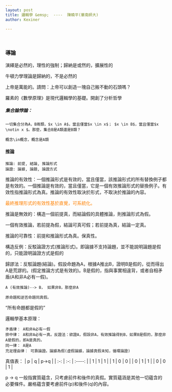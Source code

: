 ```yaml
---
layout: post
title: 邏輯學 &emsp;  ----  陳曉平(華南師大)
author: Kexiner

---
```


<br>


### 導論

演繹是必然的，理性的強制；歸納是或然的，擴展性的

牛頓力學理論是歸納的，不是必然的

上帝是萬能的。請問：上帝可以創造一塊自己搬不動的石頭嗎？

羅素的《數學原理》是現代邏輯學的基礎。開創了分析哲學

##### 集合論悖論：
```
一切集合分為A，B兩類，$x \in A$，當且僅當$x \in x$； $x \in B$，當且僅當$x \notin x $。那麼，集合B是A類還是B類？

概念\in概念，概念是A類

```



#### 推論

```
推論: 前提, 結論, 推論形式
論證: 論據, 論題, 論證方式
```

推論的有效性：一個推論形式是有效的，當且僅當，該推論形式的所有替換例子都是有效的。一個推論是有效的，當且僅當，它是一個有效推論形式的替換例子。有效性指推論形式為真。推論的有效性取決於形式，不取決於推論的內容。

<span style="color:#ff8000"> 最終推理形式的有效性基於直覺，可系統化。</span>


推論是無效的：構造一個前提真，而結論假的具體推論，則推論形式為假。


一個有效推論，若前提為假，結論可真可假；若前提為真，結論一定真。


推論的可靠性：前提和推論形式為真。保真性。

構造反例：反駁論證方式(推論形式)。即論據不支持論題，並不能說明論題是假的，只能證明論證方式是假的

歸謬法：反駁論題(結論)。假設命題為A，根據A推出B，證明B是假的，從而得出A是荒謬的。(假定推論方式是有效的)。B是假的，指與事實相違背，或者自相矛盾(A和非A必有一假)。
```
A (有效推論)--> B， 如果非B，那麼非A

原命題和逆否命題同真假。
```

“所有命題都是假的”


邏輯學基本原理：
```
矛盾律： A和非A必有一假
排中律： A和非A必有一真。反證法：欲證A，假設非A，有效推論得到B，如果B是假的，那麼非A是假的，即A是真的。
同一律： A是A
充足理由律： 可靠論證。論據為假(虛假論據，論據真假未知，循環論證)

```

真值表：
|  p  |  q  |  p->q  |
| :-: | :-: | :----: |
|  1  |  1  |   1    |
|  1  |  0  |   0    |
|  0  |  1  |   1    |
|  0  |  0  |   1    |

p -> q 一般指實質蘊含，只考慮前件和後件的真假。實質蘊涵是其他一切蘊含的必要條件。嚴格蘊含要考慮前件(p)和後件(q)的內容。
























